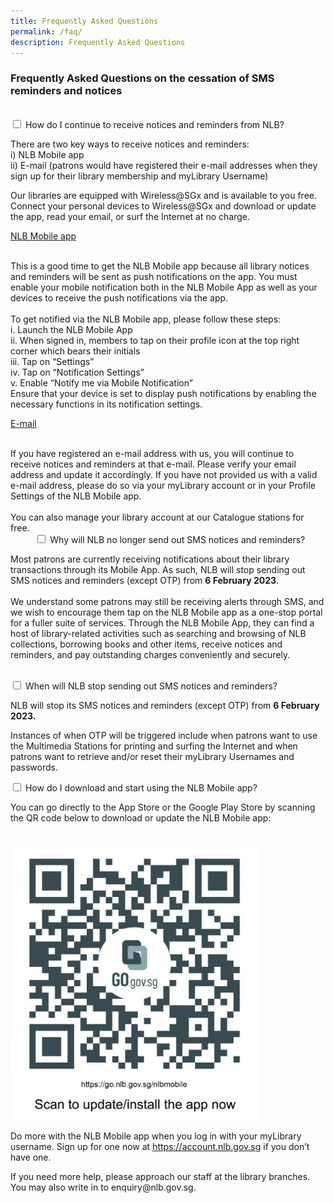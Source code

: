 ```yaml
---
title: Frequently Asked Questions
permalink: /faq/
description: Frequently Asked Questions
---
```

<h3>Frequently Asked Questions on the cessation of SMS reminders and notices</h3><br>

<div class="new-accordion">       
<input type="checkbox" id="acc1">
		<label for="acc1">How do I continue to receive notices and reminders from NLB? </label>
		<div class="new-accordion-content">
        <p>There are two key ways to receive notices and reminders:
			<br>i)	NLB Mobile app
<br>ii)	E-mail (patrons would have registered their e-mail addresses when they sign up for their library membership and myLibrary Username)
<p>Our libraries are equipped with Wireless@SGx and is available to you free. Connect your personal devices to Wireless@SGx and download or update the app, read your email, or surf the Internet at no charge. </p>
			<p><u>NLB Mobile app</u></p>
			<br>
This is a good time to get the NLB Mobile app because all library notices and reminders will be sent as push notifications on the app. You must enable your mobile notification both in the NLB Mobile App as well as your devices to receive the push notifications via the app.
	<br><br>To get notified via the NLB Mobile app, please follow these steps:
			<br>i.	Launch the NLB Mobile App
<br>ii.	When signed in, members to tap on their profile icon at the top right corner which bears their initials
			<br>iii.	Tap on “Settings”
			<br>iv.	Tap on “Notification Settings”
			<br>v.	Enable “Notify me via Mobile Notification”
			<br>Ensure that your device is set to display push notifications by enabling the necessary functions in its notification settings.
			<p><u>E-mail</u></p>
<br>If you have registered an e-mail address with us, you will continue to receive notices and reminders at that e-mail. Please verify your email address and update it accordingly. If you have not provided us with a valid e-mail address, please do so via your myLibrary account or in your Profile Settings of the NLB Mobile app.<br><br>You can also manage your library account at our Catalogue stations for free.
        </div>
	
<div class="new-accordion">          
<input type="checkbox" id="acc2">
        <label for="acc2">Why will NLB no longer send out SMS notices and reminders? </label>
        <div class="new-accordion-content">
        <p>  Most patrons are currently receiving notifications about their library transactions through its Mobile App. As such, NLB will stop sending out SMS notices and reminders (except OTP) from <b>6 February 2023</b>.
<br><br>
We understand some patrons may still be receiving alerts through SMS, and we wish to encourage them tap on the NLB Mobile app as a one-stop portal for a fuller suite of services. Through the NLB Mobile App, they can find a host of library-related activities such as searching and browsing of NLB collections, borrowing books and other items, receive notices and reminders, and pay outstanding charges conveniently and securely.</p>
        </div>


<input type="checkbox" id="acc3">
        <label for="acc3">When will NLB stop sending out SMS notices and reminders?</label>
        <div class="new-accordion-content">
					<p>NLB will stop its SMS notices and reminders (except OTP) from <b>6 February 2023.</b></p><p> Instances of when OTP will be triggered include when patrons want to use the Multimedia Stations for printing and surfing the Internet and when patrons want to retrieve and/or reset their myLibrary Usernames and passwords.</p>
        </div>

<div class="new-accordion">          
<input type="checkbox" id="acc4">
		<label for="acc4">How do I download and start using the NLB Mobile app?</label>
		<div class="new-accordion-content">
        <p>
You can go directly to the App Store or the Google Play Store by scanning the QR code below to download or update the NLB Mobile app:</p>
			<br><div style="max-width: 400px"><img src="/images/QR code FAQ.jpg" alt="QRcode FAQ"></div>
		<p>Do more with the NLB Mobile app when you log in with your myLibrary username. Sign up for one now at <a href="https://account.nlb.gov.sg">https://account.nlb.gov.sg</a> if you don’t have one.</p>
<p>If you need more help, please approach our staff at the library branches. You may also write in to enquiry@nlb.gov.sg. </p>
        </div>
